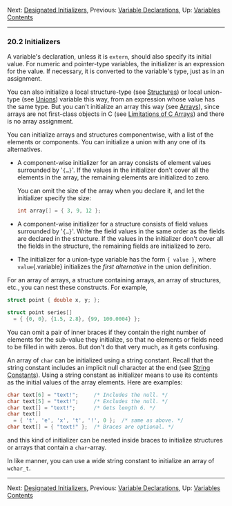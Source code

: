 Next: [Designated Initializers](Designated-Inits.md), Previous:
[Variable Declarations](Variable-Declarations.md), Up:
[Variables](Variables.md)  
[Contents](index.md#SEC_Contents "Table of contents")  

------------------------------------------------------------------------


### 20.2 Initializers 


A variable's declaration, unless it is `extern`, should also specify its
initial value. For numeric and pointer-type variables, the initializer
is an expression for the value. If necessary, it is converted to the
variable's type, just as in an assignment.

You can also initialize a local structure-type (see
[Structures](Structures.md)) or local union-type (see
[Unions](Unions.md)) variable this way, from an expression whose value
has the same type. But you can't initialize an array this way (see
[Arrays](Arrays.md)), since arrays are not first-class objects in C
(see [Limitations of C Arrays](Limitations-of-C-Arrays.md)) and there
is no array assignment.

You can initialize arrays and structures componentwise, with a list of
the elements or components. You can initialize a union with any one of
its alternatives.

-   A component-wise initializer for an array consists of element values
    surrounded by '`{…}`'. If the values in the initializer
    don't cover all the elements in the array, the remaining elements
    are initialized to zero.

    You can omit the size of the array when you declare it, and let the
    initializer specify the size:

    
    ``` C
    int array[] = { 3, 9, 12 };
    ```
    

-   A component-wise initializer for a structure consists of field
    values surrounded by '`{…}`'. Write the field values in the
    same order as the fields are declared in the structure. If the
    values in the initializer don't cover all the fields in the
    structure, the remaining fields are initialized to zero.

-   The initializer for a union-type variable has the form `{ value }`,
    where `value`{.variable} initializes the *first alternative* in the
    union definition.

For an array of arrays, a structure containing arrays, an array of
structures, etc., you can nest these constructs. For example,

``` C
struct point { double x, y; };

struct point series[]
  = { {0, 0}, {1.5, 2.8}, {99, 100.0004} };
```

You can omit a pair of inner braces if they contain the right number of
elements for the sub-value they initialize, so that no elements or
fields need to be filled in with zeros. But don't do that very much, as
it gets confusing.

An array of `char` can be initialized using a string constant. Recall
that the string constant includes an implicit null character at the end
(see [String Constants](String-Constants.md)). Using a string constant
as initializer means to use its contents as the initial values of the
array elements. Here are examples:

``` C
char text[6] = "text!";     /* Includes the null. */
char text[5] = "text!";     /* Excludes the null. */
char text[] = "text!";      /* Gets length 6. */
char text[]
  = { 't', 'e', 'x', 't', '!', 0 };  /* same as above. */
char text[] = { "text!" };  /* Braces are optional. */
```

and this kind of initializer can be nested inside braces to initialize
structures or arrays that contain a `char`-array.

In like manner, you can use a wide string constant to initialize an
array of `wchar_t`.

------------------------------------------------------------------------

Next: [Designated Initializers](Designated-Inits.md), Previous:
[Variable Declarations](Variable-Declarations.md), Up:
[Variables](Variables.md)  
[Contents](index.md#SEC_Contents "Table of contents")  
